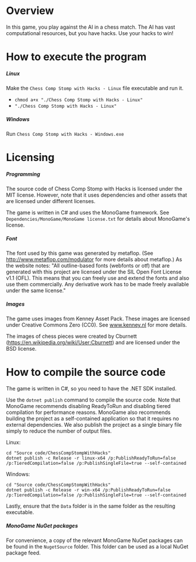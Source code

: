 # Overview

In this game, you play against the AI in a chess match. The AI has vast computational resources, but you have hacks. Use your hacks to win!

# How to execute the program

##### Linux

Make the `Chess Comp Stomp with Hacks - Linux` file executable and run it.

* `chmod a+x "./Chess Comp Stomp with Hacks - Linux"`
* `"./Chess Comp Stomp with Hacks - Linux"`

##### Windows

Run `Chess Comp Stomp with Hacks - Windows.exe`

# Licensing

##### Programming

The source code of Chess Comp Stomp with Hacks is licensed under the MIT license. However, note that it uses dependencies and other assets that are licensed under different licenses.

The game is written in C# and uses the MonoGame framework. See `Dependencies/MonoGame/MonoGame license.txt` for details about MonoGame's license.

##### Font

The font used by this game was generated by metaflop. (See http://www.metaflop.com/modulator for more details about metaflop.) As the website notes: "All outline-based fonts (webfonts or otf) that are generated with this project are licensed under the SIL Open Font License v1.1 (OFL). This means that you can freely use and extend the fonts and also use them commercially. Any derivative work has to be made freely available under the same license."

##### Images

The game uses images from Kenney Asset Pack. These images are licensed under Creative Commons Zero (CC0). See www.kenney.nl for more details.

The images of chess pieces were created by Cburnett (https://en.wikipedia.org/wiki/User:Cburnett) and are licensed under the BSD license.

# How to compile the source code

The game is written in C#, so you need to have the .NET SDK installed.

Use the `dotnet publish` command to compile the source code. Note that MonoGame recommends disabling ReadyToRun and disabling tiered compilation for performance reasons. MonoGame also recommends building the project as a self-contained application so that it requires no external dependencies. We also publish the project as a single binary file simply to reduce the number of output files.

Linux:

    cd "Source code/ChessCompStompWithHacks"
    dotnet publish -c Release -r linux-x64 /p:PublishReadyToRun=false /p:TieredCompilation=false /p:PublishSingleFile=true --self-contained

Windows:

    cd "Source code/ChessCompStompWithHacks"
    dotnet publish -c Release -r win-x64 /p:PublishReadyToRun=false /p:TieredCompilation=false /p:PublishSingleFile=true --self-contained

Lastly, ensure that the `Data` folder is in the same folder as the resulting executable.

##### MonoGame NuGet packages

For convenience, a copy of the relevant MonoGame NuGet packages can be found in the `NugetSource` folder. This folder can be used as a local NuGet package feed.
